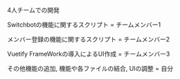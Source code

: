 4人チームでの開発

Switchbotの機能に関するスクリプト = チームメンバー1

メンバー登録の機能に関するスクリプト = チームメンバー2

Vuetify FrameWorkの導入によるUI作成 = チームメンバー3

その他機能の追加, 機能や各ファイルの結合, UIの調整 = 自分
